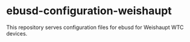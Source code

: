 # ebusd-configuration-weishaupt
This repository serves configuration files for ebusd for Weishaupt WTC devices.
